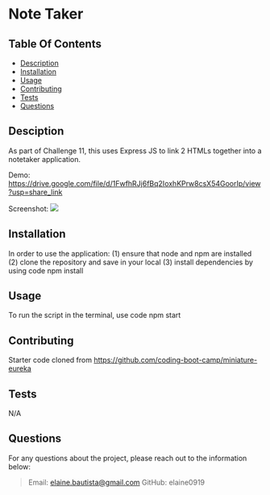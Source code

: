 # Note Taker

  ## Table Of Contents

  * [Description](#description)
  * [Installation](#installation)
  * [Usage](#usage)
  * [Contributing](#credits)
  * [Tests](#test)
  * [Questions](#questions)
   
  ## Desciption

  As part of Challenge 11, this uses Express JS to link 2 HTMLs together into a notetaker application.

  Demo: https://drive.google.com/file/d/1FwfhRJj6fBq2IoxhKPrw8csX54GoorIp/view?usp=share_link
  
  Screenshot: 
  <img src="./public/assets/note-taker.png">

  ## Installation

  In order to use the application: 
  (1) ensure that node and npm are installed 
  (2) clone the repository and save in your local 
  (3) install dependencies by using code npm install

  ## Usage

  To run the script in the terminal, use code npm start

  ## Contributing

  Starter code cloned from https://github.com/coding-boot-camp/miniature-eureka

  ## Tests

  N/A

  ## Questions

  For any questions about the project, please reach out to the information below:
  > Email: elaine.bautista@gmail.com
  > GitHub: elaine0919

